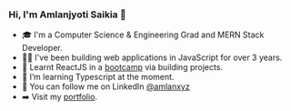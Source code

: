 ### Hi, I'm Amlanjyoti Saikia 👋

- 🎓 I'm a Computer Science & Engineering Grad and MERN Stack Developer.
- 👨‍💻 I've been building web applications in JavaScript for over 3 years.
- 🚀 Learnt ReactJS in a [bootcamp](https://neog.camp/) via building projects.
- 📘 I’m learning Typescript at the moment.
- 📍 You can follow me on LinkedIn [@amlanxyz](https://www.linkedin.com/in/amlanxyz/)
- ➡️ Visit my [portfolio](https://amlansaikia-portfolio.vercel.app). 


